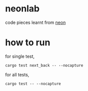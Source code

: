 # neonlab

code pieces learnt from [neon](https://github.com/neondatabase/neon)

# how to run

for single test,

```shell
cargo test next_back -- --nocapture
```

for all tests,

```shell
cargo test -- --nocapture
```

